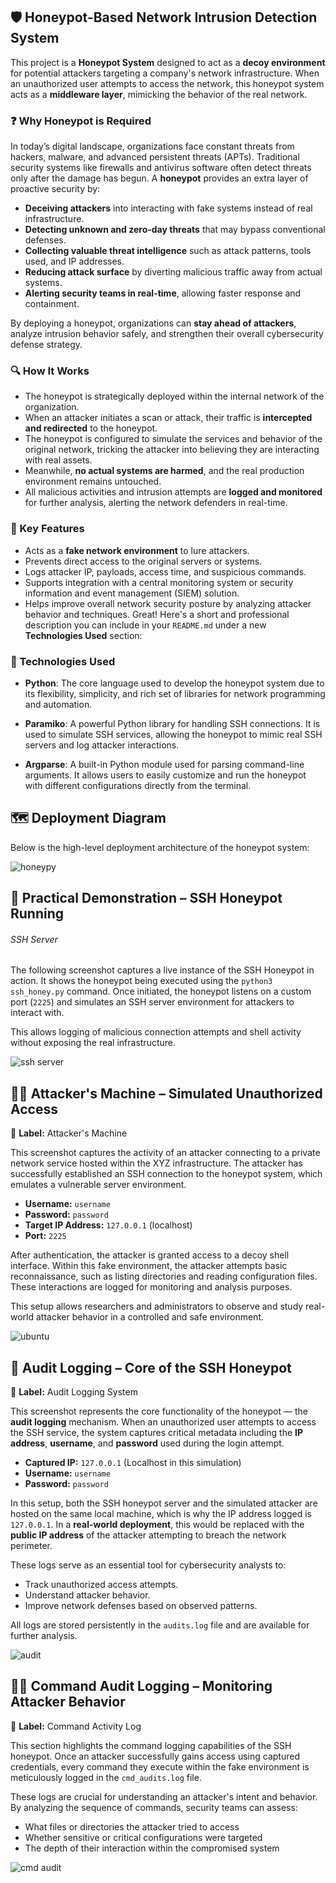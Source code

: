 
## 🛡️ Honeypot-Based Network Intrusion Detection System

This project is a **Honeypot System** designed to act as a **decoy environment** for potential attackers targeting a company's network infrastructure. When an unauthorized user attempts to access the network, this honeypot system acts as a **middleware layer**, mimicking the behavior of the real network.

### ❓ Why Honeypot is Required

In today’s digital landscape, organizations face constant threats from hackers, malware, and advanced persistent threats (APTs). Traditional security systems like firewalls and antivirus software often detect threats only after the damage has begun. A **honeypot** provides an extra layer of proactive security by:

- **Deceiving attackers** into interacting with fake systems instead of real infrastructure.
- **Detecting unknown and zero-day threats** that may bypass conventional defenses.
- **Collecting valuable threat intelligence** such as attack patterns, tools used, and IP addresses.
- **Reducing attack surface** by diverting malicious traffic away from actual systems.
- **Alerting security teams in real-time**, allowing faster response and containment.

By deploying a honeypot, organizations can **stay ahead of attackers**, analyze intrusion behavior safely, and strengthen their overall cybersecurity defense strategy.

### 🔍 How It Works

- The honeypot is strategically deployed within the internal network of the organization.
- When an attacker initiates a scan or attack, their traffic is **intercepted and redirected** to the honeypot.
- The honeypot is configured to simulate the services and behavior of the original network, tricking the attacker into believing they are interacting with real assets.
- Meanwhile, **no actual systems are harmed**, and the real production environment remains untouched.
- All malicious activities and intrusion attempts are **logged and monitored** for further analysis, alerting the network defenders in real-time.

### 🎯 Key Features

- Acts as a **fake network environment** to lure attackers.
- Prevents direct access to the original servers or systems.
- Logs attacker IP, payloads, access time, and suspicious commands.
- Supports integration with a central monitoring system or security information and event management (SIEM) solution.
- Helps improve overall network security posture by analyzing attacker behavior and techniques.
Great! Here's a short and professional description you can include in your `README.md` under a new **Technologies Used** section:

### 🧰 Technologies Used

- **Python**: The core language used to develop the honeypot system due to its flexibility, simplicity, and rich set of libraries for network programming and automation.

- **Paramiko**: A powerful Python library for handling SSH connections. It is used to simulate SSH services, allowing the honeypot to mimic real SSH servers and log attacker interactions.

- **Argparse**: A built-in Python module used for parsing command-line arguments. It allows users to easily customize and run the honeypot with different configurations directly from the terminal.

## 🗺️ Deployment Diagram

Below is the high-level deployment architecture of the honeypot system:

![honeypy](https://github.com/user-attachments/assets/afecf0d8-094f-4fb1-a0fd-3f2cde99a482)

## 🧪 Practical Demonstration – SSH Honeypot Running
###### SSH Server
The following screenshot captures a live instance of the SSH Honeypot in action. It shows the honeypot being executed using the `python3 ssh_honey.py` command. Once initiated, the honeypot listens on a custom port (`2225`) and simulates an SSH server environment for attackers to interact with.

This allows logging of malicious connection attempts and shell activity without exposing the real infrastructure.

![ssh server](https://github.com/user-attachments/assets/52f9ccbd-184f-4a05-86b0-83b33636b969)

## 🧑‍💻 Attacker's Machine – Simulated Unauthorized Access

📌 **Label:** Attacker's Machine

This screenshot captures the activity of an attacker connecting to a private network service hosted within the XYZ infrastructure. The attacker has successfully established an SSH connection to the honeypot system, which emulates a vulnerable server environment.

- **Username:** `username`  
- **Password:** `password`  
- **Target IP Address:** `127.0.0.1` (localhost)  
- **Port:** `2225`  

After authentication, the attacker is granted access to a decoy shell interface. Within this fake environment, the attacker attempts basic reconnaissance, such as listing directories and reading configuration files. These interactions are logged for monitoring and analysis purposes.

This setup allows researchers and administrators to observe and study real-world attacker behavior in a controlled and safe environment.

![ubuntu](https://github.com/user-attachments/assets/d8db4f13-39e4-4af2-9df8-6a8a1595afc8)

## 📄 Audit Logging – Core of the SSH Honeypot

📌 **Label:** Audit Logging System

This screenshot represents the core functionality of the honeypot — the **audit logging** mechanism. When an unauthorized user attempts to access the SSH service, the system captures critical metadata including the **IP address**, **username**, and **password** used during the login attempt.

- **Captured IP:** `127.0.0.1` (Localhost in this simulation)
- **Username:** `username`
- **Password:** `password`

In this setup, both the SSH honeypot server and the simulated attacker are hosted on the same local machine, which is why the IP address logged is `127.0.0.1`. In a **real-world deployment**, this would be replaced with the **public IP address** of the attacker attempting to breach the network perimeter.

These logs serve as an essential tool for cybersecurity analysts to:
- Track unauthorized access attempts.
- Understand attacker behavior.
- Improve network defenses based on observed patterns.

All logs are stored persistently in the `audits.log` file and are available for further analysis.

![audit](https://github.com/user-attachments/assets/b7b9f11f-de93-43ee-9dd6-e8eb53b94162)

## 🕵️‍♂️ Command Audit Logging – Monitoring Attacker Behavior

📌 **Label:** Command Activity Log

This section highlights the command logging capabilities of the SSH honeypot. Once an attacker successfully gains access using captured credentials, every command they execute within the fake environment is meticulously logged in the `cmd_audits.log` file.

These logs are crucial for understanding an attacker's intent and behavior. By analyzing the sequence of commands, security teams can assess:
- What files or directories the attacker tried to access
- Whether sensitive or critical configurations were targeted
- The depth of their interaction within the compromised system

![cmd audit](https://github.com/user-attachments/assets/852754fe-5c43-4042-a66e-7aaaf0e4e71d)
